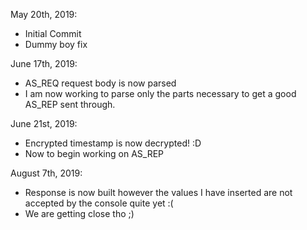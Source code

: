 May 20th, 2019:
  - Initial Commit
  - Dummy boy fix
  
June 17th, 2019:
  - AS_REQ request body is now parsed
  - I am now working to parse only the parts necessary to get a good AS_REP sent through.
  
June 21st, 2019:
  - Encrypted timestamp is now decrypted! :D
  - Now to begin working on AS_REP

August 7th, 2019:
  - Response is now built however the values I have inserted are not accepted by the console quite yet :(
  - We are getting close tho ;)

